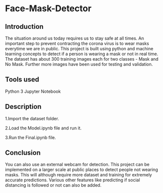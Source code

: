 # Face-Mask-Detector

## Introduction
The situation around us today requires us to stay safe at all times. An important step to prevent contracting the corona virus is to wear masks everytime we are in public.
This project is built using python and machine learning concepts to detect if a person is wearing a mask or not in real time.
The dataset has about 300 training images each for two classes - Mask and No Mask. Further more images have been used for testing and validation.

## Tools used
Python 3
Jupyter Notebook

## Description

1.Import the dataset folder.

2.Load the Model.ipynb file and run it.

3.Run the Final.ipynb file.

## Conclusion

You can also use an external webcam for detection.
This project can be implemented on a larger scale at public places to detect people not wearing masks. This will although require more dataset and training for extremely accurate predictions.
Various other features like predicting if social distancing is followed or not can also  be added.

